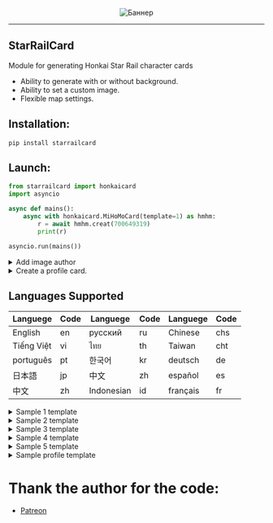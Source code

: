 <p align="center">
 <img src="https://raw.githubusercontent.com/DEViantUA/StarRailCard/main/documentation/StarRailCardM.png" alt="Баннер"/>
</p>

____

## StarRailCard
Module for generating Honkai Star Rail character cards

* Ability to generate with or without background.<br>
* Ability to set a custom image.<br>
* Flexible map settings.

## Installation:
```
pip install starrailcard
```

## Launch:
``` python
from starrailcard import honkaicard 
import asyncio

async def mains():
    async with honkaicard.MiHoMoCard(template=1) as hmhm:
        r = await hmhm.creat(700649319)
        print(r)

asyncio.run(mains())
```

<details>
<summary>Add image author</summary>

``` python
from starrailcard import honkaicard 
import asyncio

async def mains():
    async with honkaicard.MiHoMoCard(template=1) as hmhm:
        r = await hmhm.creat(700649319)
        for key in r.card:
            cards = await hmhm.add_author(link= "https://www.deviantart.com/dezzso", card= key.card)
            #cards.save(f"{key.id}.png") #A function to save an image with the author's stamp added.
        print(r)

asyncio.run(mains())
```
</details>


<details>
<summary>Create a profile card.</summary>

``` python
from starrailcard import honkaicard 
import asyncio

async def mains():
    async with honkaicard.MiHoMoCard(template=1) as hmhm:
        r = await hmhm.get_profile(700649319,  card = True)
        print(r)

asyncio.run(mains())
```
</details>


## Languages Supported
| Languege    |  Code   | Languege    |  Code   | Languege    |  Code   |
|-------------|---------|-------------|---------|-------------|---------|
|  English    |     en  |  русский    |     ru  |  Chinese    |    chs  |
|  Tiếng Việt |     vi  |  ไทย        |     th  | Taiwan     |    cht  |
|  português  |     pt  | 한국어      |     kr  | deutsch    |     de  |
|  日本語      |     jp  | 中文        |     zh  | español    |     es  |
|  中文        |     zh  | Indonesian |     id  | français   |     fr  |



<details>
<summary>Sample 1 template</summary>
 
[![Adaptation][3]][3]
 
[3]: https://raw.githubusercontent.com/DEViantUA/StarRailCard/main/documentation/a-18.png
  
</details>


<details>
<summary>Sample 2 template</summary>
 
[![Adaptation][4]][4]
 
[4]: https://raw.githubusercontent.com/DEViantUA/StarRailCard/main/documentation/a-19.png
 
</details>


<details>
<summary>Sample 3 template</summary>
 
[![Adaptation][2]][2]
 
[2]: https://raw.githubusercontent.com/DEViantUA/StarRailCard/main/documentation/a-21.png
 
</details>


<details>
<summary>Sample 4 template</summary>
 
[![Adaptation][5]][5]
 
[5]: https://raw.githubusercontent.com/DEViantUA/StarRailCard/main/documentation/a-25.png
 
</details>


<details>
<summary>Sample 5 template</summary>
 
[![Adaptation][6]][6]
 
[6]: https://github.com/DEViantUA/StarRailCard/blob/main/documentation/a-26.png?raw=true
 
</details>


<details>
<summary>Sample profile template</summary>
 
[![Adaptation][1]][1]
 
[1]: https://raw.githubusercontent.com/DEViantUA/StarRailCard/main/documentation/a-22.png
 
</details>

# Thank the author for the code: 
* [Patreon](patreon.com/deviantapi)
